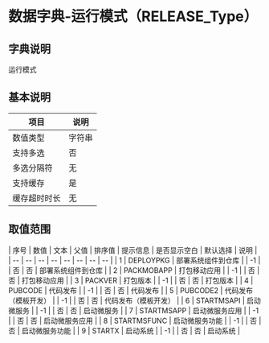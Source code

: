# 数据字典-运行模式（RELEASE_Type）
## 字典说明
运行模式

## 基本说明
| 项目 | 说明 |
| -- | -- |
| 数值类型 | 字符串 |
| 支持多选 | 否 |
| 多选分隔符 | 无 |
| 支持缓存 | 是 |
| 缓存超时时长 | 无 |

## 取值范围
| 序号 | 数值 | 文本 | 父值 | 排序值 | 提示信息 | 是否显示空白 | 默认选择 | 说明 |
| -- | -- | -- | -- | -- | -- | -- | -- |
| 1 | DEPLOYPKG | 部署系统组件到仓库 |  | -1 |  | 否 | 否 | 部署系统组件到仓库 |
| 2 | PACKMOBAPP | 打包移动应用 |  | -1 |  | 否 | 否 | 打包移动应用 |
| 3 | PACKVER | 打包版本 |  | -1 |  | 否 | 否 | 打包版本 |
| 4 | PUBCODE | 代码发布 |  | -1 |  | 否 | 否 | 代码发布 |
| 5 | PUBCODE2 | 代码发布（模板开发） |  | -1 |  | 否 | 否 | 代码发布（模板开发） |
| 6 | STARTMSAPI | 启动微服务 |  | -1 |  | 否 | 否 | 启动微服务 |
| 7 | STARTMSAPP | 启动微服务应用 |  | -1 |  | 否 | 否 | 启动微服务应用 |
| 8 | STARTMSFUNC | 启动微服务功能 |  | -1 |  | 否 | 否 | 启动微服务功能 |
| 9 | STARTX | 启动系统 |  | -1 |  | 否 | 否 | 启动系统 |

